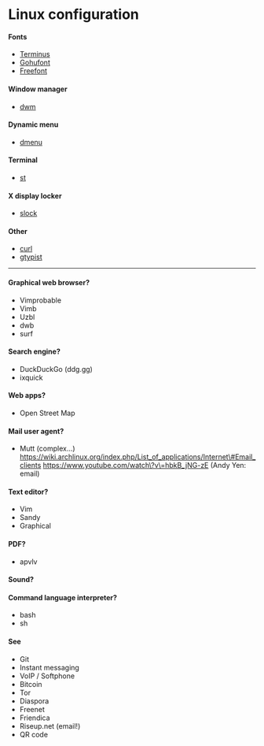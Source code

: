 # Linux configuration

#### Fonts

- [Terminus](http://terminus-font.sourceforge.net/)
- [Gohufont](http://font.gohu.org/)
- [Freefont](https://www.gnu.org/software/freefont/)

#### Window manager

- [dwm](http://dwm.suckless.org/)

#### Dynamic menu

- [dmenu](http://tools.suckless.org/dmenu/)

#### Terminal

- [st](http://st.suckless.org/)

#### X display locker

- [slock](http://tools.suckless.org/slock/)

#### Other

- [curl](http://curl.haxx.see/)
- [gtypist](http://www.gnu.org/software/gtypist/)

----

#### Graphical web browser?

- Vimprobable
- Vimb
- Uzbl
- dwb
- surf

#### Search engine?

- DuckDuckGo (ddg.gg)
- ixquick

#### Web apps?

- Open Street Map

#### Mail user agent?

- Mutt (complex...)
https://wiki.archlinux.org/index.php/List_of_applications/Internet\#Email_clients
https://www.youtube.com/watch\?v\=hbkB_jNG-zE (Andy Yen: email)

#### Text editor?

- Vim
- Sandy
- Graphical

#### PDF?

- apvlv

#### Sound?
#### Command language interpreter?

- bash
- sh

#### See

- Git
- Instant messaging
- VoIP / Softphone
- Bitcoin
- Tor
- Diaspora
- Freenet
- Friendica
- Riseup.net (email!)
- QR code
